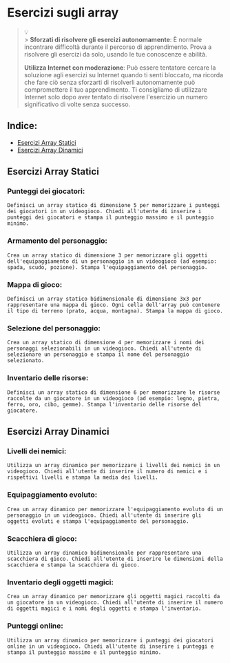 # Esercizi sugli array

> :bulb: <br> > **Sforzati di risolvere gli esercizi autonomamente**: È normale
> incontrare difficoltà durante il percorso di apprendimento. Prova a risolvere gli
> esercizi da solo, usando le tue conoscenze e abilità.
>
> **Utilizza Internet con moderazione**: Può essere tentatore cercare la soluzione agli
> esercizi su Internet quando ti senti bloccato, ma ricorda che fare ciò senza
> sforzarti di risolverli autonomamente può compromettere il tuo apprendimento. Ti
> consigliamo di utilizzare Internet solo dopo aver tentato di risolvere
> l'esercizio un numero significativo di volte senza successo.

## Indice:

- [Esercizi Array Statici](#esercizi-array-statici)
- [Esercizi Array Dinamici](#esercizi-array-dinamici)

## Esercizi Array Statici

### Punteggi dei giocatori:

    Definisci un array statico di dimensione 5 per memorizzare i punteggi dei giocatori in un videogioco. Chiedi all'utente di inserire i punteggi dei giocatori e stampa il punteggio massimo e il punteggio minimo.

### Armamento del personaggio:
    Crea un array statico di dimensione 3 per memorizzare gli oggetti dell'equipaggiamento di un personaggio in un videogioco (ad esempio: spada, scudo, pozione). Stampa l'equipaggiamento del personaggio.

### Mappa di gioco:
    Definisci un array statico bidimensionale di dimensione 3x3 per rappresentare una mappa di gioco. Ogni cella dell'array può contenere il tipo di terreno (prato, acqua, montagna). Stampa la mappa di gioco.

### Selezione del personaggio:
    Crea un array statico di dimensione 4 per memorizzare i nomi dei personaggi selezionabili in un videogioco. Chiedi all'utente di selezionare un personaggio e stampa il nome del personaggio selezionato.

### Inventario delle risorse:
    Definisci un array statico di dimensione 6 per memorizzare le risorse raccolte da un giocatore in un videogioco (ad esempio: legno, pietra, ferro, oro, cibo, gemme). Stampa l'inventario delle risorse del giocatore.

## Esercizi Array Dinamici

### Livelli dei nemici:
    Utilizza un array dinamico per memorizzare i livelli dei nemici in un videogioco. Chiedi all'utente di inserire il numero di nemici e i rispettivi livelli e stampa la media dei livelli.

### Equipaggiamento evoluto:
    Crea un array dinamico per memorizzare l'equipaggiamento evoluto di un personaggio in un videogioco. Chiedi all'utente di inserire gli oggetti evoluti e stampa l'equipaggiamento del personaggio.

### Scacchiera di gioco:
    Utilizza un array dinamico bidimensionale per rappresentare una scacchiera di gioco. Chiedi all'utente di inserire le dimensioni della scacchiera e stampa la scacchiera di gioco.

### Inventario degli oggetti magici:
    Crea un array dinamico per memorizzare gli oggetti magici raccolti da un giocatore in un videogioco. Chiedi all'utente di inserire il numero di oggetti magici e i nomi degli oggetti e stampa l'inventario.

### Punteggi online:
    Utilizza un array dinamico per memorizzare i punteggi dei giocatori online in un videogioco. Chiedi all'utente di inserire i punteggi e stampa il punteggio massimo e il punteggio minimo.
